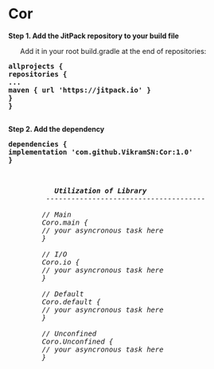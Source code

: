 # Cor
<b>Step 1. Add the JitPack repository to your build file</b>
<ul>Add it in your root build.gradle at the end of repositories:</ul>

<pre>
<b>allprojects {
repositories {
...
maven { url 'https://jitpack.io' }
}
}
</b>
</pre>

<b>Step 2. Add the dependency</b>
<pre>
<b>dependencies {
implementation 'com.github.VikramSN:Cor:1.0'
}
</b></pre>

<pre><i>

           <b>Utilization of Library </b>
         --------------------------------------

        // Main
        Coro.main {
        // your asyncronous task here
        }
        
        // I/O
        Coro.io {
        // your asyncronous task here
        }
        
        // Default
        Coro.default {
        // your asyncronous task here
        }
        
        // Unconfined
        Coro.Unconfined {
        // your asyncronous task here
        }

</i></pre>


